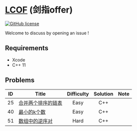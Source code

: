 # [LCOF](https://leetcode-cn.com/problemset/lcof/) (剑指offer)

[![GitHub license](https://img.shields.io/badge/license-BSD_3--Clause-blue.svg)](https://raw.githubusercontent.com/CoderQuinn/leetcode/master/LICENSE)

Welcome to discuss by opening an issue !

## Requirements

- Xcode
- C++ 11

## Problems

|  ID  | Title                                                        | Difficulty | Solution | Note |
| :--: | ------------------------------------------------------------ | :--------: | :------: | :--: |
|  25  | [合并两个排序的链表](https://leetcode-cn.com/problems/he-bing-liang-ge-pai-xu-de-lian-biao-lcof) |    Easy    |   C++    |      |
|  40  | [最小的k个数](https://leetcode-cn.com/problems/zui-xiao-de-kge-shu-lcof) |    Easy    |   C++    |      |
|  51  | [数组中的逆序对](https://leetcode-cn.com/problems/shu-zu-zhong-de-ni-xu-dui-lcof) |    Hard    |   C++    |      |

